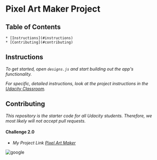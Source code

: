 # Pixel Art Maker Project

## Table of Contents
```
* [Instructions](#instructions)
* [Contributing](#contributing)
```

## Instructions

*To get started, open `designs.js` and start building out the app's functionality.*

*For specific, detailed instructions, look at the project instructions in the [Udacity Classroom](https://classroom.udacity.com/me).*

## Contributing

*This repository is the starter code for _all_ Udacity students. Therefore, we most likely will not accept pull requests.*

#### Challenge 2.0 
* *My Project Link [Pixel Art Maker](https://github.com/aasumbo/project-pixel-art-maker/)*

![google](https://user-images.githubusercontent.com/40567219/41958339-6f4e9222-79f2-11e8-8869-826b6f2f4859.PNG)
